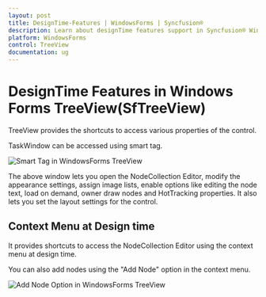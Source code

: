 ```yaml
---
layout: post
title: DesignTime-Features | WindowsForms | Syncfusion®
description: Learn about designTime features support in Syncfusion® Windows Forms TreeView control and more details.
platform: WindowsForms
control: TreeView 
documentation: ug
---
```


# DesignTime Features in Windows Forms TreeView(SfTreeView)

TreeView provides the shortcuts to access various properties of the control.

TaskWindow can be accessed using smart tag.

![Smart Tag in WindowsForms TreeView](Concepts-and--Features_images/Concepts-and--Features_img31.jpeg)


The above window lets you open the NodeCollection Editor, modify the appearance settings, assign image lists, enable options like editing the node text, load on demand, owner draw nodes and HotTracking properties. It also lets you set the layout settings for the control.

## Context Menu at Design time

It provides shortcuts to access the NodeCollection Editor using the context menu at design time.

You can also add nodes using the "Add Node" option in the context menu.

![Add Node Option in WindowsForms TreeView](Concepts-and--Features_images/Concepts-and--Features_img32.jpeg)
